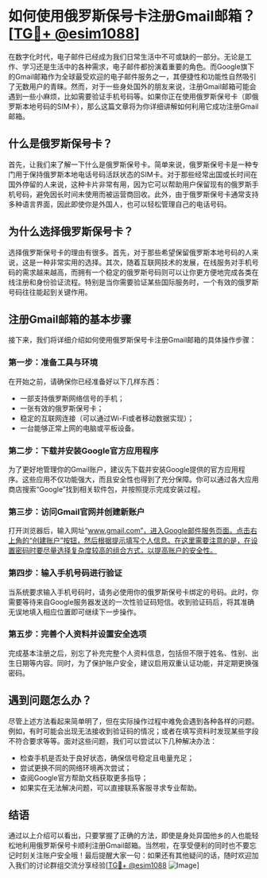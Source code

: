 # 如何使用俄罗斯保号卡注册Gmail邮箱？[[TG💪+ @esim1088](https://t.me/s/esim1088)]

在数字化时代，电子邮件已经成为我们日常生活中不可或缺的一部分。无论是工作、学习还是生活中的各种需求，电子邮件都扮演着重要的角色。而Google旗下的Gmail邮箱作为全球最受欢迎的电子邮件服务之一，其便捷性和功能性自然吸引了无数用户的青睐。然而，对于一些身处国外的朋友来说，注册Gmail邮箱可能会遇到一些小麻烦，比如需要验证手机号码等。如果你正在使用俄罗斯保号卡（即俄罗斯本地号码的SIM卡），那么这篇文章将为你详细讲解如何利用它成功注册Gmail邮箱。

## 什么是俄罗斯保号卡？

首先，让我们来了解一下什么是俄罗斯保号卡。简单来说，俄罗斯保号卡是一种专门用于保持俄罗斯本地电话号码活跃状态的SIM卡。对于那些经常出国或长时间在国外停留的人来说，这种卡片非常有用，因为它可以帮助用户保留现有的俄罗斯手机号码，避免因长时间未使用而被运营商回收。此外，由于俄罗斯保号卡通常支持多种语言界面，因此即使你是外国人，也可以轻松管理自己的电话号码。

## 为什么选择俄罗斯保号卡？

选择俄罗斯保号卡的理由有很多。首先，对于那些希望保留俄罗斯本地号码的人来说，这是一种非常实用的选择。其次，随着互联网技术的发展，在线服务对手机号码的需求越来越高，而拥有一个稳定的俄罗斯号码则可以让你更方便地完成各类在线注册和身份验证流程。特别是当你需要验证某些国际服务时，一个有效的俄罗斯号码往往能起到关键作用。

## 注册Gmail邮箱的基本步骤

接下来，我们将详细介绍如何使用俄罗斯保号卡注册Gmail邮箱的具体操作步骤：

### 第一步：准备工具与环境

在开始之前，请确保你已经准备好以下几样东西：
- 一部支持俄罗斯网络信号的手机；
- 一张有效的俄罗斯保号卡；
- 稳定的互联网连接（可以通过Wi-Fi或者移动数据实现）；
- 一台能够正常上网的电脑或平板设备。

### 第二步：下载并安装Google官方应用程序

为了更好地管理你的Gmail账户，建议先下载并安装Google提供的官方应用程序。这些应用不仅功能强大，而且安全性也得到了充分保障。你可以通过各大应用商店搜索“Google”找到相关软件包，并按照提示完成安装过程。

### 第三步：访问Gmail官网并创建新账户

打开浏览器后，输入网址“www.gmail.com”，进入Google邮件服务页面。点击右上角的“创建账户”按钮，然后根据提示填写个人信息。在这里需要注意的是，在设置密码时要尽量选择复杂度较高的组合方式，以提高账户的安全性。

### 第四步：输入手机号码进行验证

当系统要求输入手机号码时，请务必使用你的俄罗斯保号卡绑定的号码。此时，你需要等待来自Google服务器发送的一次性验证码短信。收到验证码后，将其准确无误地填入相应位置即可继续下一步操作。

### 第五步：完善个人资料并设置安全选项

完成基本注册之后，别忘了补充完整个人资料信息，包括但不限于姓名、性别、出生日期等内容。同时，为了保护账户安全，建议启用双重认证功能，并定期更换强密码。

## 遇到问题怎么办？

尽管上述方法看起来简单明了，但在实际操作过程中难免会遇到各种各样的问题。例如，有时可能会出现无法接收到验证码的情况；或者在填写资料时发现某些字段不符合要求等等。面对这些问题，我们可以尝试以下几种解决办法：
- 检查手机是否处于良好状态，确保信号稳定且电量充足；
- 尝试更换不同的网络环境再次尝试；
- 查阅Google官方帮助文档获取更多指导；
- 如果实在无法解决问题，可以直接联系客服寻求专业帮助。

## 结语

通过以上介绍可以看出，只要掌握了正确的方法，即使是身处异国他乡的人也能轻松地利用俄罗斯保号卡顺利注册Gmail邮箱。当然啦，在享受便利的同时也不要忘记时刻关注账户安全哦！最后提醒大家一句：如果还有其他疑问的话，随时欢迎加入我们的讨论群组交流分享经验[[TG💪+ @esim1088](https://t.me/s/esim1088) ![Image](https://i.postimg.cc/4NQfJmqS/Snipaste-2025-05-13-00-14-12.png)]